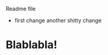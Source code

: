 Readme file
- first change
another shitty change
<html>
   <head>
       <link type="text/css" rel="stylesheet" media="all" href="style.css" />
	     </head>
   <body>
      <h1>Blablabla!</h1>
   </body>
</html>
